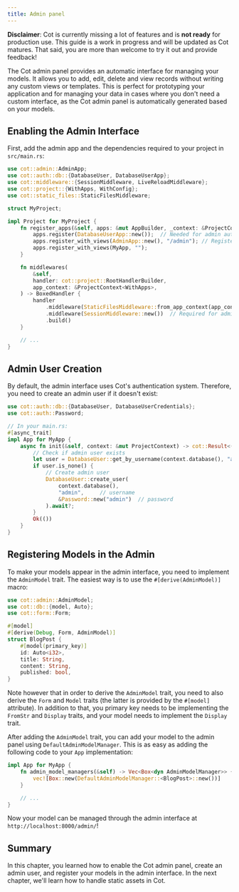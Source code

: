 ```yaml
---
title: Admin panel
---
```


<div class="alert alert-warning" role="alert"><strong>Disclaimer</strong>: Cot is currently missing a lot of features and is <strong>not ready</strong> for production use. This guide is a work in progress and will be updated as Cot matures. That said, you are more than welcome to try it out and provide feedback!</div>

The Cot admin panel provides an automatic interface for managing your models. It allows you to add, edit, delete and view records without writing any custom views or templates. This is perfect for prototyping your application and for managing your data in cases where you don't need a custom interface, as the Cot admin panel is automatically generated based on your models.

## Enabling the Admin Interface

First, add the admin app and the dependencies required to your project in `src/main.rs`:

```rust
use cot::admin::AdminApp;
use cot::auth::db::{DatabaseUser, DatabaseUserApp};
use cot::middleware::{SessionMiddleware, LiveReloadMiddleware};
use cot::project::{WithApps, WithConfig};
use cot::static_files::StaticFilesMiddleware;

struct MyProject;

impl Project for MyProject {
    fn register_apps(&self, apps: &mut AppBuilder, _context: &ProjectContext<WithConfig>) {
        apps.register(DatabaseUserApp::new());  // Needed for admin authentication
        apps.register_with_views(AdminApp::new(), "/admin"); // Register the admin app
        apps.register_with_views(MyApp, "");
    }

    fn middlewares(
        &self,
        handler: cot::project::RootHandlerBuilder,
        app_context: &ProjectContext<WithApps>,
    ) -> BoxedHandler {
        handler
            .middleware(StaticFilesMiddleware::from_app_context(app_context))
            .middleware(SessionMiddleware::new())  // Required for admin login
            .build()
    }

    // ...
}
```

## Admin User Creation

By default, the admin interface uses Cot's authentication system. Therefore, you need to create an admin user if it doesn't exist:

```rust
use cot::auth::db::{DatabaseUser, DatabaseUserCredentials};
use cot::auth::Password;

// In your main.rs:
#[async_trait]
impl App for MyApp {
    async fn init(&self, context: &mut ProjectContext) -> cot::Result<()> {
        // Check if admin user exists
        let user = DatabaseUser::get_by_username(context.database(), "admin").await?;
        if user.is_none() {
            // Create admin user
            DatabaseUser::create_user(
                context.database(),
                "admin",     // username
                &Password::new("admin")  // password
            ).await?;
        }
        Ok(())
    }
}
```

## Registering Models in the Admin

To make your models appear in the admin interface, you need to implement the `AdminModel` trait. The easiest way is to use the `#[derive(AdminModel)]` macro:

```rust
use cot::admin::AdminModel;
use cot::db::{model, Auto};
use cot::form::Form;

#[model]
#[derive(Debug, Form, AdminModel)]
struct BlogPost {
    #[model(primary_key)]
    id: Auto<i32>,
    title: String,
    content: String,
    published: bool,
}
```

Note however that in order to derive the `AdminModel` trait, you need to also derive the `Form` and `Model` traits (the latter is provided by the `#[model]` attribute). In addition to that, you primary key needs to be implementing the `FromStr` and `Display` traits, and your model needs to implement the `Display` trait.

After adding the `AdminModel` trait, you can add your model to the admin panel using `DefaultAdminModelManager`. This is as easy as adding the following code to your `App` implementation:

```rust
impl App for MyApp {
    fn admin_model_managers(&self) -> Vec<Box<dyn AdminModelManager>> {
        vec![Box::new(DefaultAdminModelManager::<BlogPost>::new())]
    }

    // ...
}
```

Now your model can be managed through the admin interface at `http://localhost:8000/admin/`!

## Summary

In this chapter, you learned how to enable the Cot admin panel, create an admin user, and register your models in the admin interface. In the next chapter, we'll learn how to handle static assets in Cot.
